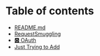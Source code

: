 # Table of contents

* [README.md](README.md)
* [RequestSmuggling](requestsmuggling.md)
* [🅾 OAuth](oauth.md)
* [Just Trying to Add](just-trying-to-add.md)
